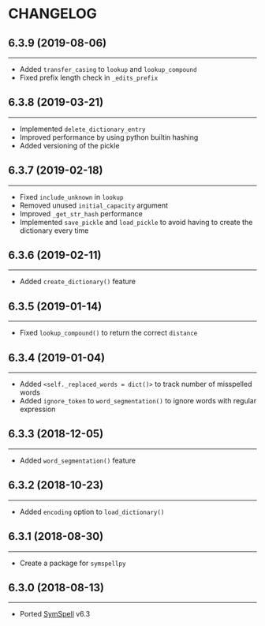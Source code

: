 CHANGELOG <br>
==============

## 6.3.9 (2019-08-06)
---------------------
- Added `transfer_casing` to `lookup` and `lookup_compound`
- Fixed prefix length check in `_edits_prefix`

## 6.3.8 (2019-03-21)
---------------------
- Implemented `delete_dictionary_entry`
- Improved performance by using python builtin hashing
- Added versioning of the pickle

## 6.3.7 (2019-02-18)
---------------------
- Fixed `include_unknown` in `lookup`
- Removed unused `initial_capacity` argument
- Improved `_get_str_hash` performance
- Implemented `save_pickle` and `load_pickle` to avoid having to create the
dictionary every time

## 6.3.6 (2019-02-11)
---------------------
- Added `create_dictionary()` feature

## 6.3.5 (2019-01-14)
---------------------
- Fixed `lookup_compound()` to return the correct `distance`

## 6.3.4 (2019-01-04)
---------------------
- Added `<self._replaced_words = dict()>` to track number of misspelled words
- Added `ignore_token` to `word_segmentation()` to ignore words with regular expression

## 6.3.3 (2018-12-05)
---------------------
- Added `word_segmentation()` feature

## 6.3.2 (2018-10-23)
---------------------
- Added `encoding` option to `load_dictionary()`

## 6.3.1 (2018-08-30)
---------------------
- Create a package for `symspellpy`

## 6.3.0 (2018-08-13)
---------------------
- Ported [SymSpell](https://github.com/wolfgarbe/SymSpell) v6.3